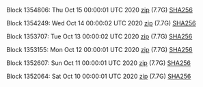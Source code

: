 Block 1354806: Thu Oct 15 00:00:01 UTC 2020 [zip](https://dash-bootstrap.ams3.digitaloceanspaces.com/mainnet/2020-10-15/bootstrap.dat.zip) (7.7G) [SHA256](https://dash-bootstrap.ams3.digitaloceanspaces.com/mainnet/2020-10-15/sha256.txt)

Block 1354249: Wed Oct 14 00:00:02 UTC 2020 [zip](https://dash-bootstrap.ams3.digitaloceanspaces.com/mainnet/2020-10-14/bootstrap.dat.zip) (7.7G) [SHA256](https://dash-bootstrap.ams3.digitaloceanspaces.com/mainnet/2020-10-14/sha256.txt)

Block 1353707: Tue Oct 13 00:00:02 UTC 2020 [zip](https://dash-bootstrap.ams3.digitaloceanspaces.com/mainnet/2020-10-13/bootstrap.dat.zip) (7.7G) [SHA256](https://dash-bootstrap.ams3.digitaloceanspaces.com/mainnet/2020-10-13/sha256.txt)

Block 1353155: Mon Oct 12 00:00:01 UTC 2020 [zip](https://dash-bootstrap.ams3.digitaloceanspaces.com/mainnet/2020-10-12/bootstrap.dat.zip) (7.7G) [SHA256](https://dash-bootstrap.ams3.digitaloceanspaces.com/mainnet/2020-10-12/sha256.txt)

Block 1352607: Sun Oct 11 00:00:01 UTC 2020 [zip](https://dash-bootstrap.ams3.digitaloceanspaces.com/mainnet/2020-10-11/bootstrap.dat.zip) (7.7G) [SHA256](https://dash-bootstrap.ams3.digitaloceanspaces.com/mainnet/2020-10-11/sha256.txt)

Block 1352064: Sat Oct 10 00:00:01 UTC 2020 [zip](https://dash-bootstrap.ams3.digitaloceanspaces.com/mainnet/2020-10-10/bootstrap.dat.zip) (7.7G) [SHA256](https://dash-bootstrap.ams3.digitaloceanspaces.com/mainnet/2020-10-10/sha256.txt)

